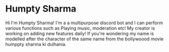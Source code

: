 # Humpty Sharma
Hi I'm Humpty Sharma! I'm a a multipurpose discord bot and I can perform various functions such as Playing music, moderation etc! My creator is working on adding new features
daily! If you're wondering  my name is modelled after the character of the same name from the bollywoood movie humppty sharma ki dulhania.


